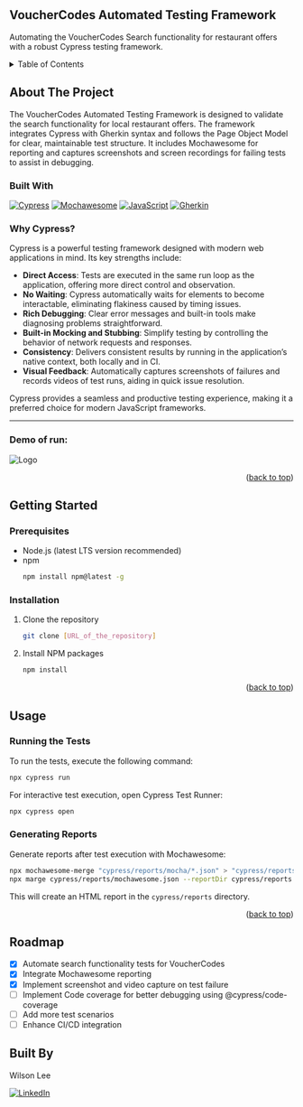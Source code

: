 <!-- Improved compatibility of back to top link: See: https://github.com/othneildrew/Best-README-Template/pull/73 -->
<a name="readme-top"></a>

<!-- PROJECT SHIELDS -->
<!-- OMITTED FOR BREVITY -->

<!-- PROJECT LOGO -->
<br />
<div>
  <!-- OMITTED LOGO LINK FOR BREVITY -->
  <h2>VoucherCodes Automated Testing Framework</h2>

  <p>
    Automating the VoucherCodes Search functionality for restaurant offers with a robust Cypress testing framework.
    <br />
    <!-- OMITTED DOC, DEMO, BUG, AND FEATURE REQUEST LINKS FOR BREVITY -->
  </p>
</div>

<!-- TABLE OF CONTENTS -->
<details>
  <summary>Table of Contents</summary>
  <ol>
    <li><a href="#about-the-project">About The Project</a></li>
    <li><a href="#getting-started">Getting Started</a>
      <ul>
        <li><a href="#prerequisites">Prerequisites</a></li>
        <li><a href="#installation">Installation</a></li>
      </ul>
    </li>
    <li><a href="#usage">Usage</a></li>
    <li><a href="#roadmap">Roadmap</a></li>
    <!-- OMITTED CONTRIBUTING, LICENSE, CONTACT, AND ACKNOWLEDGMENTS FOR BREVITY -->
  </ol>
</details>

<!-- ABOUT THE PROJECT -->
## About The Project
The VoucherCodes Automated Testing Framework is designed to validate the search functionality for local restaurant offers. The framework integrates Cypress with Gherkin syntax and follows the Page Object Model for clear, maintainable test structure. It includes Mochawesome for reporting and captures screenshots and screen recordings for failing tests to assist in debugging.

### Built With
[![Cypress][Cypress.io]][Cypress-url]
[![Mochawesome][Mochawesome.com]][Mochawesome-url] 
[![JavaScript][JavaScript.com]][JavaScript-url] 
[![Gherkin][Gherkin.io]][Gherkin-url]

### Why Cypress?

Cypress is a powerful testing framework designed with modern web applications in mind. Its key strengths include:

- **Direct Access**: Tests are executed in the same run loop as the application, offering more direct control and observation.
- **No Waiting**: Cypress automatically waits for elements to become interactable, eliminating flakiness caused by timing issues.
- **Rich Debugging**: Clear error messages and built-in tools make diagnosing problems straightforward.
- **Built-in Mocking and Stubbing**: Simplify testing by controlling the behavior of network requests and responses.
- **Consistency**: Delivers consistent results by running in the application’s native context, both locally and in CI.
- **Visual Feedback**: Automatically captures screenshots of failures and records videos of test runs, aiding in quick issue resolution.

Cypress provides a seamless and productive testing experience, making it a preferred choice for modern JavaScript frameworks.

---

### Demo of run:
<img src="./assets/demo.gif" alt="Logo" styled="max-width: 100%; height: auto;">

<p align="right">(<a href="#readme-top">back to top</a>)</p>

<!-- GETTING STARTED -->
## Getting Started

### Prerequisites
- Node.js (latest LTS version recommended)
- npm
  ```sh
  npm install npm@latest -g
  ```

### Installation
1. Clone the repository
   ```sh
   git clone [URL_of_the_repository]
   ```
2. Install NPM packages
   ```sh
   npm install
   ```

<p align="right">(<a href="#readme-top">back to top</a>)</p>

<!-- USAGE EXAMPLES -->
## Usage

### Running the Tests
To run the tests, execute the following command:
```sh
npx cypress run
```
For interactive test execution, open Cypress Test Runner:
```sh
npx cypress open
```

### Generating Reports
Generate reports after test execution with Mochawesome:
```sh
npx mochawesome-merge "cypress/reports/mocha/*.json" > "cypress/reports/mochawesome.json"
npx marge cypress/reports/mochawesome.json --reportDir cypress/reports
```
This will create an HTML report in the `cypress/reports` directory.

<p align="right">(<a href="#readme-top">back to top</a>)</p>

<!-- ROADMAP -->
## Roadmap
- [x] Automate search functionality tests for VoucherCodes
- [x] Integrate Mochawesome reporting
- [x] Implement screenshot and video capture on test failure
- [ ] Implement Code coverage for better debugging using @cypress/code-coverage
- [ ] Add more test scenarios
- [ ] Enhance CI/CD integration

## Built By 

Wilson Lee

[![LinkedIn][linkedin-shield]][linkedin-url] 

<!-- MARKDOWN LINKS & IMAGES -->
[linkedin-shield]: https://img.shields.io/badge/-LinkedIn-blue.svg?style=for-the-badge&logo=linkedin&colorB=555
[linkedin-url]: https://www.linkedin.com/in/wilson-d-lee/
[Cypress.io]: https://img.shields.io/badge/Cypress-17202C?style=for-the-badge&logo=cypress&logoColor=white
[Cypress-url]: https://cypress.io/
[Mochawesome.com]: https://img.shields.io/badge/Mochawesome-00C88C?style=for-the-badge&logo=mochawesome&logoColor=white
[Mochawesome-url]: https://github.com/adamgruber/mochawesome
[JavaScript.com]: https://img.shields.io/badge/JavaScript-F7DF1E?style=for-the-badge&logo=javascript&logoColor=black
[JavaScript-url]: https://developer.mozilla.org/en-US/docs/Web/JavaScript
[Gherkin.io]: https://img.shields.io/badge/Gherkin-23D96C?style=for-the-badge&logo=cucumber&logoColor=white
[Gherkin-url]: https://cucumber.io/docs/gherkin/

